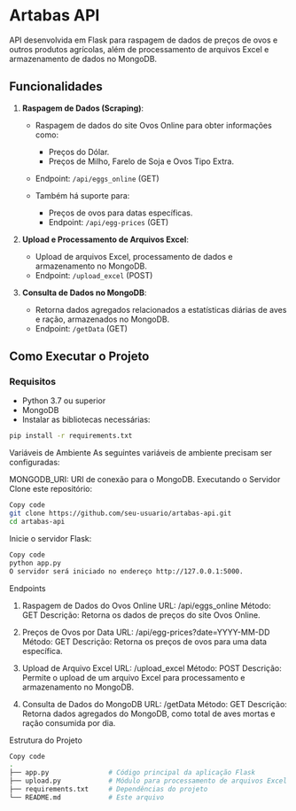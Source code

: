 # Artabas API

API desenvolvida em Flask para raspagem de dados de preços de ovos e outros produtos agrícolas, além de processamento de arquivos Excel e armazenamento de dados no MongoDB.

## Funcionalidades

1. **Raspagem de Dados (Scraping)**:
   - Raspagem de dados do site Ovos Online para obter informações como:
     - Preços do Dólar.
     - Preços de Milho, Farelo de Soja e Ovos Tipo Extra.
   - Endpoint: `/api/eggs_online` (GET)
   
   - Também há suporte para:
     - Preços de ovos para datas específicas.
     - Endpoint: `/api/egg-prices` (GET)

2. **Upload e Processamento de Arquivos Excel**:
   - Upload de arquivos Excel, processamento de dados e armazenamento no MongoDB.
   - Endpoint: `/upload_excel` (POST)

3. **Consulta de Dados no MongoDB**:
   - Retorna dados agregados relacionados a estatísticas diárias de aves e ração, armazenados no MongoDB.
   - Endpoint: `/getData` (GET)

## Como Executar o Projeto

### Requisitos

- Python 3.7 ou superior
- MongoDB
- Instalar as bibliotecas necessárias:

```bash
pip install -r requirements.txt
```
Variáveis de Ambiente
As seguintes variáveis de ambiente precisam ser configuradas:

MONGODB_URI: URI de conexão para o MongoDB.
Executando o Servidor
Clone este repositório:
```bash
Copy code
git clone https://github.com/seu-usuario/artabas-api.git
cd artabas-api
```
Inicie o servidor Flask:
```bash
Copy code
python app.py
O servidor será iniciado no endereço http://127.0.0.1:5000.
```

Endpoints
1. Raspagem de Dados do Ovos Online
URL: /api/eggs_online
Método: GET
Descrição: Retorna os dados de preços do site Ovos Online.

2. Preços de Ovos por Data
URL: /api/egg-prices?date=YYYY-MM-DD
Método: GET
Descrição: Retorna os preços de ovos para uma data específica.

3. Upload de Arquivo Excel
URL: /upload_excel
Método: POST
Descrição: Permite o upload de um arquivo Excel para processamento e armazenamento no MongoDB.

4. Consulta de Dados do MongoDB
URL: /getData
Método: GET
Descrição: Retorna dados agregados do MongoDB, como total de aves mortas e ração consumida por dia.

Estrutura do Projeto
```bash
Copy code
.
├── app.py               # Código principal da aplicação Flask
├── upload.py            # Módulo para processamento de arquivos Excel
├── requirements.txt     # Dependências do projeto
└── README.md            # Este arquivo
```
